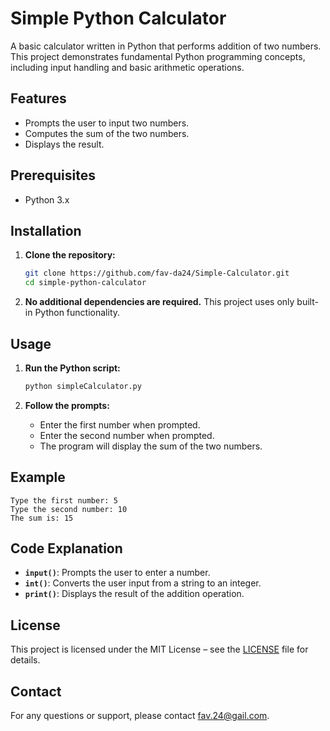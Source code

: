 # Simple Python Calculator

A basic calculator written in Python that performs addition of two numbers. This project demonstrates fundamental Python programming concepts, including input handling and basic arithmetic operations.

## Features

- Prompts the user to input two numbers.
- Computes the sum of the two numbers.
- Displays the result.

## Prerequisites

- Python 3.x

## Installation

1. **Clone the repository:**

   ```bash
   git clone https://github.com/fav-da24/Simple-Calculator.git
   cd simple-python-calculator
   ```

2. **No additional dependencies are required.** This project uses only built-in Python functionality.

## Usage

1. **Run the Python script:**

   ```bash
   python simpleCalculator.py
   ```

2. **Follow the prompts:**

   - Enter the first number when prompted.
   - Enter the second number when prompted.
   - The program will display the sum of the two numbers.

## Example

```plaintext
Type the first number: 5
Type the second number: 10
The sum is: 15
```

## Code Explanation

- **`input()`**: Prompts the user to enter a number.
- **`int()`**: Converts the user input from a string to an integer.
- **`print()`**: Displays the result of the addition operation.

## License

This project is licensed under the MIT License – see the [LICENSE](LICENSE) file for details.

## Contact

For any questions or support, please contact [fav.24@gail.com](mailto:fav.24@gail.com).
